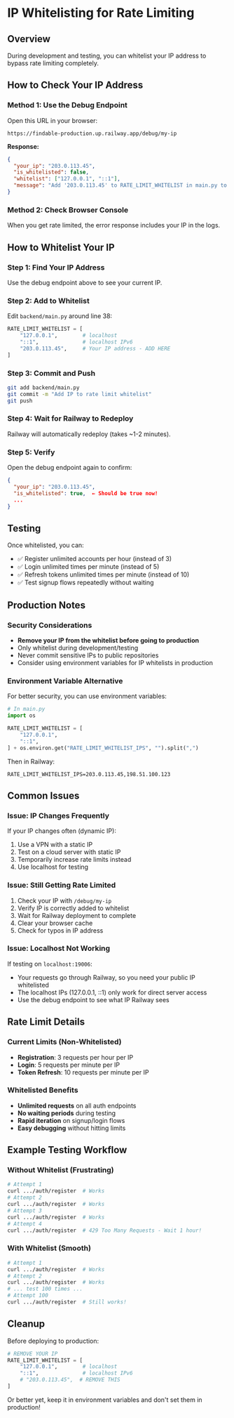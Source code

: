 # IP Whitelisting for Rate Limiting

## Overview
During development and testing, you can whitelist your IP address to bypass rate limiting completely.

## How to Check Your IP Address

### Method 1: Use the Debug Endpoint
Open this URL in your browser:
```
https://findable-production.up.railway.app/debug/my-ip
```

**Response:**
```json
{
  "your_ip": "203.0.113.45",
  "is_whitelisted": false,
  "whitelist": ["127.0.0.1", "::1"],
  "message": "Add '203.0.113.45' to RATE_LIMIT_WHITELIST in main.py to bypass rate limiting"
}
```

### Method 2: Check Browser Console
When you get rate limited, the error response includes your IP in the logs.

## How to Whitelist Your IP

### Step 1: Find Your IP Address
Use the debug endpoint above to see your current IP.

### Step 2: Add to Whitelist
Edit `backend/main.py` around line 38:

```python
RATE_LIMIT_WHITELIST = [
    "127.0.0.1",        # localhost
    "::1",              # localhost IPv6
    "203.0.113.45",     # Your IP address - ADD HERE
]
```

### Step 3: Commit and Push
```bash
git add backend/main.py
git commit -m "Add IP to rate limit whitelist"
git push
```

### Step 4: Wait for Railway to Redeploy
Railway will automatically redeploy (takes ~1-2 minutes).

### Step 5: Verify
Open the debug endpoint again to confirm:
```json
{
  "your_ip": "203.0.113.45",
  "is_whitelisted": true,  ← Should be true now!
  ...
}
```

## Testing
Once whitelisted, you can:
- ✅ Register unlimited accounts per hour (instead of 3)
- ✅ Login unlimited times per minute (instead of 5)
- ✅ Refresh tokens unlimited times per minute (instead of 10)
- ✅ Test signup flows repeatedly without waiting

## Production Notes

### Security Considerations
- **Remove your IP from the whitelist before going to production**
- Only whitelist during development/testing
- Never commit sensitive IPs to public repositories
- Consider using environment variables for IP whitelists in production

### Environment Variable Alternative
For better security, you can use environment variables:

```python
# In main.py
import os

RATE_LIMIT_WHITELIST = [
    "127.0.0.1",
    "::1",
] + os.environ.get("RATE_LIMIT_WHITELIST_IPS", "").split(",")
```

Then in Railway:
```
RATE_LIMIT_WHITELIST_IPS=203.0.113.45,198.51.100.123
```

## Common Issues

### Issue: IP Changes Frequently
If your IP changes often (dynamic IP):
1. Use a VPN with a static IP
2. Test on a cloud server with static IP
3. Temporarily increase rate limits instead
4. Use localhost for testing

### Issue: Still Getting Rate Limited
1. Check your IP with `/debug/my-ip`
2. Verify IP is correctly added to whitelist
3. Wait for Railway deployment to complete
4. Clear your browser cache
5. Check for typos in IP address

### Issue: Localhost Not Working
If testing on `localhost:19006`:
- Your requests go through Railway, so you need your public IP whitelisted
- The localhost IPs (127.0.0.1, ::1) only work for direct server access
- Use the debug endpoint to see what IP Railway sees

## Rate Limit Details

### Current Limits (Non-Whitelisted)
- **Registration**: 3 requests per hour per IP
- **Login**: 5 requests per minute per IP
- **Token Refresh**: 10 requests per minute per IP

### Whitelisted Benefits
- **Unlimited requests** on all auth endpoints
- **No waiting periods** during testing
- **Rapid iteration** on signup/login flows
- **Easy debugging** without hitting limits

## Example Testing Workflow

### Without Whitelist (Frustrating)
```bash
# Attempt 1
curl .../auth/register  # Works
# Attempt 2
curl .../auth/register  # Works
# Attempt 3
curl .../auth/register  # Works
# Attempt 4
curl .../auth/register  # 429 Too Many Requests - Wait 1 hour!
```

### With Whitelist (Smooth)
```bash
# Attempt 1
curl .../auth/register  # Works
# Attempt 2
curl .../auth/register  # Works
# ... test 100 times ...
# Attempt 100
curl .../auth/register  # Still works!
```

## Cleanup

Before deploying to production:

```python
# REMOVE YOUR IP
RATE_LIMIT_WHITELIST = [
    "127.0.0.1",        # localhost
    "::1",              # localhost IPv6
    # "203.0.113.45",  # REMOVE THIS
]
```

Or better yet, keep it in environment variables and don't set them in production!

